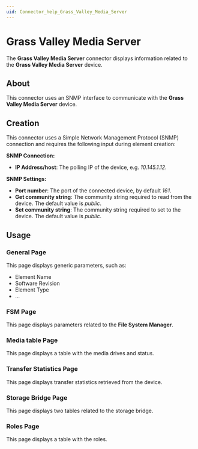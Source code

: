 ```yaml
---
uid: Connector_help_Grass_Valley_Media_Server
---
```


# Grass Valley Media Server

The **Grass Valley Media Server** connector displays information related to the **Grass Valley Media Server** device.

## About

This connector uses an SNMP interface to communicate with the **Grass Valley Media Server** device.

## Creation

This connector uses a Simple Network Management Protocol (SNMP) connection and requires the following input during element creation:

**SNMP Connection:**

- **IP Address/host**: The polling IP of the device, e.g. *10.145.1.12*.

**SNMP Settings:**

- **Port number**: The port of the connected device, by default *161*.
- **Get community string**: The community string required to read from the device. The default value is *public*.
- **Set community string**: The community string required to set to the device. The default value is *public*.

## Usage

### General Page

This page displays generic parameters, such as:

- Element Name
- Software Revision
- Element Type
- ...

### FSM Page

This page displays parameters related to the **File System Manager**.

### Media table Page

This page displays a table with the media drives and status.

### Transfer Statistics Page

This page displays transfer statistics retrieved from the device.

### Storage Bridge Page

This page displays two tables related to the storage bridge.

### Roles Page

This page displays a table with the roles.
